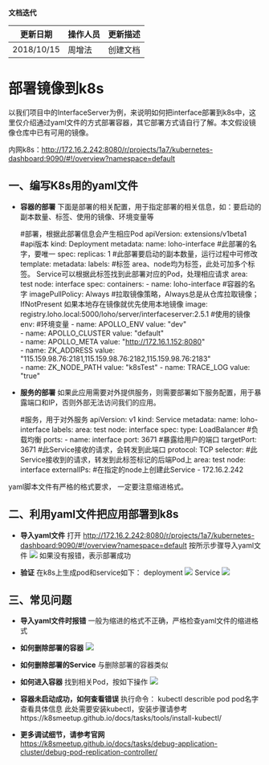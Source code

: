 **文档迭代**

|  更新日期 | 操作人员  | 更新描述  |
| ------------ | ------------ | ------------ |
|  2018/10/15 |周增法    | 创建文档  |

# 部署镜像到k8s

以我们项目中的InterfaceServer为例，来说明如何把interface部署到k8s中，这里仅介绍通过yaml文件的方式部署容器，其它部署方式请自行了解。本文假设镜像仓库中已有可用的镜像。

内网k8s：http://172.16.2.242:8080/r/projects/1a7/kubernetes-dashboard:9090/#!/overview?namespace=default

## 一、编写K8s用的yaml文件
- **容器的部署**
下面是部署的相关配置，用于指定部署的相关信息，如：要启动的副本数量、标签、使用的镜像、环境变量等


	#部署，根据此部署信息会产生相应Pod
	apiVersion: extensions/v1beta1 #api版本
	kind: Deployment
	metadata: 
	  name: loho-interface		#此部署的名字，要唯一
	spec: 
	  replicas: 1 #此部署要启动的副本数量，运行过程中可修改
	  template: 
	    metadata: 
	      labels: #标签 area、node均为标签，此处可加多个标签。	Service可以根据此标签找到此部署对应的Pod，处理相应请求
	        area: test
	        node: interface
	    spec: 
	     containers:
	     - name: loho-interface #容器的名字
	       imagePullPolicy: Always #拉取镜像策略，Always总是从仓库拉取镜像；IfNotPresent 如果本地存在镜像就优先使用本地镜像
	       image: registry.loho.local:5000/loho/server/interfaceserver:2.5.1 #使用的镜像
	       env: #环境变量
	       - name: APOLLO_ENV
	         value: "dev"       
	       - name: APOLLO_CLUSTER
	         value: "default"       
	       - name: APOLLO_META
	         value: "http://172.16.1.152:8080"       
	       - name: ZK_ADDRESS
	         value: "115.159.98.76:2181,115.159.98.76:2182,115.159.98.76:2183"       
	       - name: ZK_NODE_PATH
	         value: "k8sTest"
	       - name: TRACE_LOG
	         value: "true"

- **服务的部署**
如果此应用需要对外提供服务，则需要部署如下服务配置，用于暴露端口和IP，否则外部无法访问我们的应用。


	#服务，用于对外服务
	apiVersion: v1 
	kind: Service 
	metadata: 
	  name: loho-interface
	  labels:
	    area: test
	    node: interface
	spec: 
	  type: LoadBalancer  #负载均衡
	  ports: 
	    - name: interface
	      port: 3671		#暴露给用户的端口
	      targetPort: 3671  #此Service接收的请求，会转发到此端口
	      protocol: TCP
	  selector: #此Service接收到的请求，转发到此标签标记的后端Pod上
	     area: test
	     node: interface
	  externalIPs: #在指定的node上创建此Service
	  - 172.16.2.242

	   
yaml脚本文件有严格的格式要求， 一定要注意缩进格式。

## 二、利用yaml文件把应用部署到k8s

- **导入yaml文件**
打开 http://172.16.2.242:8080/r/projects/1a7/kubernetes-dashboard:9090/#!/overview?namespace=default
按所示步骤导入yaml文件
![](http://seafile.kodgames.net/repo/3b166c5a-420c-430e-bd42-731e598e9596/raw/%E5%91%A8%E5%A2%9E%E6%B3%95/images/fluent-logging-import-yaml.png)
如果没有报错，表示部署成功

- **验证**
在k8s上生成pod和service如下：
deployment
![](http://seafile.kodgames.net/repo/3b166c5a-420c-430e-bd42-731e598e9596/raw/%E5%91%A8%E5%A2%9E%E6%B3%95/images/k8s_deployment_example.png)
Service
![](http://seafile.kodgames.net/repo/3b166c5a-420c-430e-bd42-731e598e9596/raw/%E5%91%A8%E5%A2%9E%E6%B3%95/images/k8s_service_example.png)

## 三、常见问题

- **导入yaml文件时报错**
一般为缩进的格式不正确，严格检查yaml文件的缩进格式

- **如何删除部署的容器**
![](http://seafile.kodgames.net/repo/3b166c5a-420c-430e-bd42-731e598e9596/raw/%E5%91%A8%E5%A2%9E%E6%B3%95/images/k8s_delete_deployment.png)

- **如何删除部署的Service**
与删除部署的容器类似

- **如何进入容器**
找到相关Pod，按如下操作
![](http://seafile.kodgames.net/repo/3b166c5a-420c-430e-bd42-731e598e9596/raw/%E5%91%A8%E5%A2%9E%E6%B3%95/images/k8s_enter_and_log.png)

- **容器未启动成功，如何查看错误**
执行命令：
kubectl describle pod pod名字
查看具体信息
此处需要安装kubectl，安装步骤请参考https://k8smeetup.github.io/docs/tasks/tools/install-kubectl/

- **更多调试细节，请参考官网**
https://k8smeetup.github.io/docs/tasks/debug-application-cluster/debug-pod-replication-controller/




